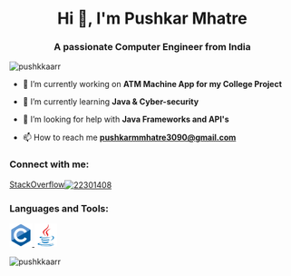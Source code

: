 <h1 align="center">Hi 👋, I'm Pushkar Mhatre</h1>
<h3 align="center">A passionate Computer Engineer from India</h3>

<p align="left"> <img src="https://komarev.com/ghpvc/?username=pushkkaarr&label=Profile%20views&color=0e75b6&style=flat" alt="pushkkaarr" /> </p>

- 🔭 I’m currently working on **ATM Machine App for my College Project**

- 🌱 I’m currently learning **Java & Cyber-security**

- 🤝 I’m looking for help with **Java Frameworks and API's**

- 📫 How to reach me **pushkarmmhatre3090@gmail.com**

<h3 align="left">Connect with me:</h3>
<p align="left">
<a href="https://stackoverflow.com/users/22301408" target="blank">StackOverflow<img align="center" src="https://raw.githubusercontent.com/rahuldkjain/github-profile-readme-generator/master/src/images/icons/Social/stack-overflow.svg" alt="22301408" height="30" width="40" /></a>
</p>
<h3 align="left">Languages and Tools:</h3>
<p align="left"> <a href="https://www.cprogramming.com/" target="_blank" rel="noreferrer"> <img src="https://raw.githubusercontent.com/devicons/devicon/master/icons/c/c-original.svg" alt="c" width="40" height="40"/> </a> <a href="https://www.java.com" target="_blank" rel="noreferrer"> <img src="https://raw.githubusercontent.com/devicons/devicon/master/icons/java/java-original.svg" alt="java" width="40" height="40"/> </a> </p>

<p><img align="center" src="https://github-readme-stats.vercel.app/api/top-langs?username=pushkkaarr&show_icons=true&locale=en&layout=compact" alt="pushkkaarr" /></p>
